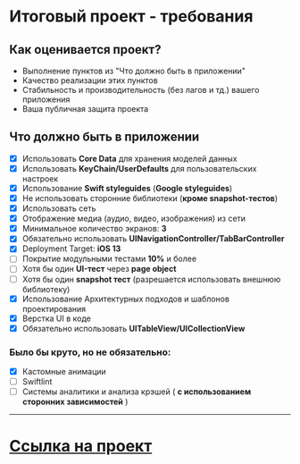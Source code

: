 # Итоговый проект - требования

## Как оценивается проект?

- Выполнение пунктов из "Что должно быть в приложении"
- Качество реализации этих пунктов
- Стабильность и производительность (без лагов и тд.) вашего приложения
- Ваша публичная защита проекта

## Что должно быть в приложении

- [X] Использовать **Core Data** для хранения моделей данных
- [X] Использовать **KeyChain/UserDefaults** для пользовательских настроек
- [X] Использование **Swift styleguides** (**Google styleguides**)
- [X] Не использовать сторонние библиотеки (**кроме snapshot-тестов**)
- [X] Использовать сеть
- [X] Отображение медиа (аудио, видео, изображения) из сети
- [X] Минимальное количество экранов: **3**
- [X] Обязательно использовать **UINavigationController/TabBarController**
- [X] Deployment Target: **iOS 13**
- [ ] Покрытие модульными тестами **10%** и более
- [ ] Хотя бы один **UI-тест** через **page object**
- [ ] Хотя бы один **snapshot тест** (разрешается использовать внешнюю библиотеку)
- [X] Использование Архитектурных подходов и шаблонов проектирования
- [X] Верстка UI в коде
- [X] Обязательно использовать **UITableView/UICollectionView**

### Было бы круто, но не обязательно:

- [X] Кастомные анимации
- [ ] Swiftlint
- [ ] Системы аналитики и анализа крэшей  ( **с использованием сторонних зависимостей** )

---

# [Ссылка на проект](https://github.com/Lemonbrush/Weather)